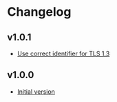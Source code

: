 # Changelog

## v1.0.1

- [Use correct identifier for TLS 1.3](https://github.com/babbel/terraform-aws-cloudfront-bucket/pull/3)

## v1.0.0

- [Initial version](https://github.com/babbel/terraform-aws-cloudfront-bucket/pull/1)

